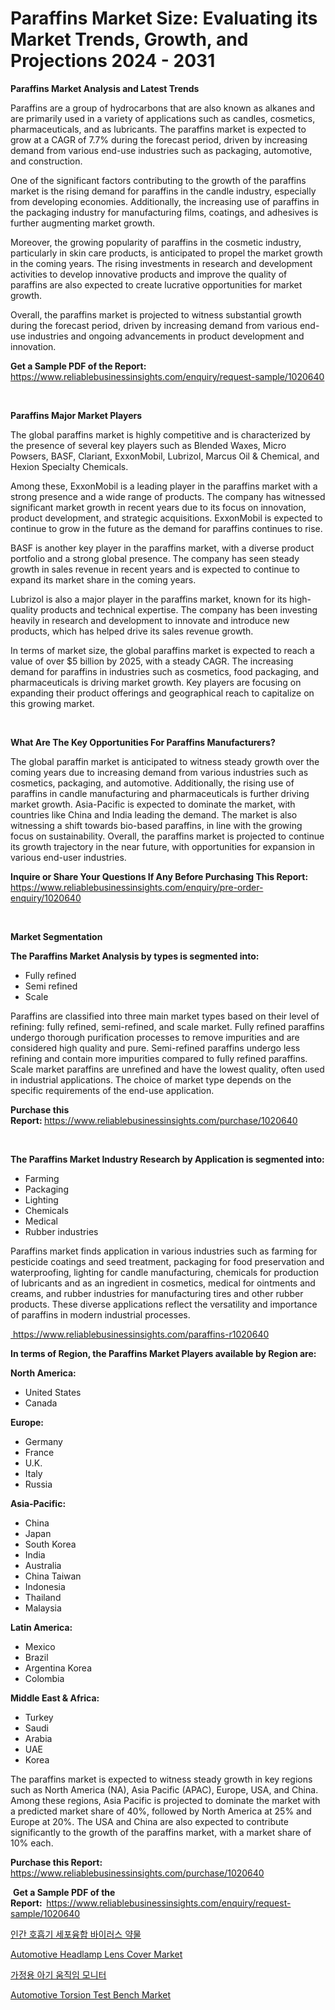 <p><h1>Paraffins Market Size: Evaluating its Market Trends, Growth, and Projections 2024 - 2031</h1></p><p><strong>Paraffins Market Analysis and Latest Trends</strong></p>
<p><p>Paraffins are a group of hydrocarbons that are also known as alkanes and are primarily used in a variety of applications such as candles, cosmetics, pharmaceuticals, and as lubricants. The paraffins market is expected to grow at a CAGR of 7.7% during the forecast period, driven by increasing demand from various end-use industries such as packaging, automotive, and construction.</p><p>One of the significant factors contributing to the growth of the paraffins market is the rising demand for paraffins in the candle industry, especially from developing economies. Additionally, the increasing use of paraffins in the packaging industry for manufacturing films, coatings, and adhesives is further augmenting market growth.</p><p>Moreover, the growing popularity of paraffins in the cosmetic industry, particularly in skin care products, is anticipated to propel the market growth in the coming years. The rising investments in research and development activities to develop innovative products and improve the quality of paraffins are also expected to create lucrative opportunities for market growth.</p><p>Overall, the paraffins market is projected to witness substantial growth during the forecast period, driven by increasing demand from various end-use industries and ongoing advancements in product development and innovation.</p></p>
<p><strong>Get a Sample PDF of the Report:&nbsp;</strong> <a href="https://www.reliablebusinessinsights.com/enquiry/request-sample/1020640">https://www.reliablebusinessinsights.com/enquiry/request-sample/1020640</a></p>
<p>&nbsp;</p>
<p><strong>Paraffins Major Market Players</strong></p>
<p><p>The global paraffins market is highly competitive and is characterized by the presence of several key players such as Blended Waxes, Micro Powsers, BASF, Clariant, ExxonMobil, Lubrizol, Marcus Oil & Chemical, and Hexion Specialty Chemicals.</p><p>Among these, ExxonMobil is a leading player in the paraffins market with a strong presence and a wide range of products. The company has witnessed significant market growth in recent years due to its focus on innovation, product development, and strategic acquisitions. ExxonMobil is expected to continue to grow in the future as the demand for paraffins continues to rise.</p><p>BASF is another key player in the paraffins market, with a diverse product portfolio and a strong global presence. The company has seen steady growth in sales revenue in recent years and is expected to continue to expand its market share in the coming years.</p><p>Lubrizol is also a major player in the paraffins market, known for its high-quality products and technical expertise. The company has been investing heavily in research and development to innovate and introduce new products, which has helped drive its sales revenue growth.</p><p>In terms of market size, the global paraffins market is expected to reach a value of over $5 billion by 2025, with a steady CAGR. The increasing demand for paraffins in industries such as cosmetics, food packaging, and pharmaceuticals is driving market growth. Key players are focusing on expanding their product offerings and geographical reach to capitalize on this growing market.</p></p>
<p>&nbsp;</p>
<p><strong>What Are The Key Opportunities For Paraffins Manufacturers?</strong></p>
<p><p>The global paraffin market is anticipated to witness steady growth over the coming years due to increasing demand from various industries such as cosmetics, packaging, and automotive. Additionally, the rising use of paraffins in candle manufacturing and pharmaceuticals is further driving market growth. Asia-Pacific is expected to dominate the market, with countries like China and India leading the demand. The market is also witnessing a shift towards bio-based paraffins, in line with the growing focus on sustainability. Overall, the paraffins market is projected to continue its growth trajectory in the near future, with opportunities for expansion in various end-user industries.</p></p>
<p><strong>Inquire or Share Your Questions If Any Before Purchasing This Report:</strong> <a href="https://www.reliablebusinessinsights.com/enquiry/pre-order-enquiry/1020640">https://www.reliablebusinessinsights.com/enquiry/pre-order-enquiry/1020640</a></p>
<p>&nbsp;</p>
<p><strong>Market Segmentation</strong></p>
<p><strong>The Paraffins Market Analysis by types is segmented into:</strong></p>
<p><ul><li>Fully refined</li><li>Semi refined</li><li>Scale</li></ul></p>
<p><p>Paraffins are classified into three main market types based on their level of refining: fully refined, semi-refined, and scale market. Fully refined paraffins undergo thorough purification processes to remove impurities and are considered high quality and pure. Semi-refined paraffins undergo less refining and contain more impurities compared to fully refined paraffins. Scale market paraffins are unrefined and have the lowest quality, often used in industrial applications. The choice of market type depends on the specific requirements of the end-use application.</p></p>
<p><strong>Purchase this Report:&nbsp;</strong><a href="https://www.reliablebusinessinsights.com/purchase/1020640">https://www.reliablebusinessinsights.com/purchase/1020640</a></p>
<p>&nbsp;</p>
<p><strong>The Paraffins Market Industry Research by Application is segmented into:</strong></p>
<p><ul><li>Farming</li><li>Packaging</li><li>Lighting</li><li>Chemicals</li><li>Medical</li><li>Rubber industries</li></ul></p>
<p><p>Paraffins market finds application in various industries such as farming for pesticide coatings and seed treatment, packaging for food preservation and waterproofing, lighting for candle manufacturing, chemicals for production of lubricants and as an ingredient in cosmetics, medical for ointments and creams, and rubber industries for manufacturing tires and other rubber products. These diverse applications reflect the versatility and importance of paraffins in modern industrial processes.</p></p>
<p><a href="https://www.reliablebusinessinsights.com/paraffins-r1020640">&nbsp;https://www.reliablebusinessinsights.com/paraffins-r1020640</a></p>
<p><strong>In terms of Region, the Paraffins Market Players available by Region are:</strong></p>
<p>
    <p> <strong> North America: </strong>
        <ul>
            <li>United States</li>
            <li>Canada</li>
        </ul>
        </p> 
    <p> <strong> Europe: </strong>
        <ul>
            <li>Germany</li>
            <li>France</li>
            <li>U.K.</li>
            <li>Italy</li>
            <li>Russia</li>
        </ul>
        </p> 
    <p> <strong> Asia-Pacific: </strong>
        <ul>
            <li>China</li>
            <li>Japan</li>
            <li>South Korea</li>
            <li>India</li>
            <li>Australia</li>
            <li>China Taiwan</li>
            <li>Indonesia</li>
            <li>Thailand</li>
            <li>Malaysia</li>
        </ul>
        </p> 
    <p> <strong> Latin America: </strong>
        <ul>
            <li>Mexico</li>
            <li>Brazil</li>
            <li>Argentina Korea</li>
            <li>Colombia</li>
        </ul>
        </p> 
    <p> <strong> Middle East & Africa: </strong>
        <ul>
            <li>Turkey</li>
            <li>Saudi</li>
            <li>Arabia</li>
            <li>UAE</li>
            <li>Korea</li>
        </ul>
    </p>
    </p>
<p><p>The paraffins market is expected to witness steady growth in key regions such as North America (NA), Asia Pacific (APAC), Europe, USA, and China. Among these regions, Asia Pacific is projected to dominate the market with a predicted market share of 40%, followed by North America at 25% and Europe at 20%. The USA and China are also expected to contribute significantly to the growth of the paraffins market, with a market share of 10% each.</p></p>
<p><strong>Purchase this Report: </strong><a href="https://www.reliablebusinessinsights.com/purchase/1020640">https://www.reliablebusinessinsights.com/purchase/1020640</a></p>
<p>&nbsp;<strong>Get a Sample PDF of the Report:&nbsp;&nbsp;</strong><a href="https://www.reliablebusinessinsights.com/enquiry/request-sample/1020640">https://www.reliablebusinessinsights.com/enquiry/request-sample/1020640</a></p>
<p><strong></strong></p>
<p><p><a href="https://github.com/marufmohassin05/Market-Research-Report-List-1/blob/main/3337322118119.md">인간 호흡기 세포융합 바이러스 약물</a></p><p><a href="https://github.com/Glendatilghmankmgz0rbhwpy/Market-Research-Report-List-3/blob/main/automotive-headlamp-lens-cover-market.md">Automotive Headlamp Lens Cover Market</a></p><p><a href="https://github.com/kimvicki3212024/Market-Research-Report-List-1/blob/main/5362010118118.md">가정용 아기 움직임 모니터</a></p><p><a href="https://github.com/DeonteStanton2023/Market-Research-Report-List-1/blob/main/automotive-torsion-test-bench-market.md">Automotive Torsion Test Bench Market</a></p></p>